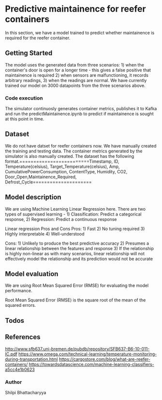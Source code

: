# Predictive maintainence for reefer containers

In this section, we have a model trained to predict whether maintainence is required for the reefer container.

## Getting Started

The model uses the generated data from three scenarios: 1) when the container's door is open for a longer time - this gives a false positive that maintainence is required 2) when sensors are malfunctioning, it records arbitrary readings, 3) when the readings are normal. We have currently trained our model on 3000 datapoints from the three scenarios above. 

### Code execution
The simulator continuosly generates container metrics, publishes it to Kafka and run the predictMaintainence.ipynb to predict if maintainence is sought at this point in time. 

## Dataset

We do not have datset for reefer containers now. We have manually created the training and testing data. The container metrics generated by the simulator is also manually created. The dataset has the following format.=========================Timestamp, ID, Temperature(celsius), Target_Temperature(celsius), Amp, CumulativePowerConsumption, ContentType, Humidity, CO2, Door_Open,Maintainence_Required, Defrost_Cycle=====================

## Model description

We are using Machine Learning Linear Regression here. There are two types of supervised learning - 1) Classification: Predict a categorical response, 2) Regression: Predict a continuous response

Linear regression Pros and Cons
Pros: 1) Fast 2) No tuning required 3) Highly interpretable 4) Well-understood

Cons: 1) Unlikely to produce the best predictive accuracy 2) Presumes a linear relationship between the features and response 3) If the relationship is highly non-linear as with many scenarios, linear relationship will not effectively model the relationship and its prediction would not be accurate

## Model evaluation

We are using Root Mean Squared Error (RMSE) for evaluating the model performance.

Root Mean Squared Error (RMSE) is the square root of the mean of the squared errors.


## Todos


## References

http://www.sfb637.uni-bremen.de/pubdb/repository/SFB637-B6-10-011-IC.pdf
https://www.omega.com/technical-learning/temperature-monitoring-during-transportation.html
https://cargostore.com/blog/what-are-reefer-containers/
https://towardsdatascience.com/machine-learning-classifiers-a5cc4e1b0623

### Author

Shilpi Bhattacharyya
